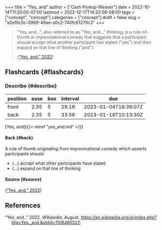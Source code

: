 +++
title = "Yes, and"
author = ["Cash Prokop-Weaver"]
date = 2022-10-14T11:20:00-07:00
lastmod = 2022-12-17T14:23:58-08:00
tags = ["concept", "concept"]
categories = ["concept"]
draft = false
slug = "a2e19c5c-0969-49ae-a0c2-740fc61279c3"
+++

> "Yes, and...", also referred to as "Yes, and..." thinking, is a rule-of-thumb in improvisational comedy that suggests that a participant should accept what another participant has stated ("yes") and then expand on that line of thinking ("and").
>
> (<a href="#citeproc_bib_item_1">“Yes, and.” 2022</a>)


## Flashcards {#flashcards}


### Describe {#describe}

| position | ease | box | interval | due                  |
|----------|------|-----|----------|----------------------|
| front    | 2.35 | 5   | 29.16    | 2023-01-04T18:39:07Z |
| back     | 2.35 | 5   | 33.56    | 2023-01-18T10:13:30Z |

[Yes, and]({{< relref "yes_and.md" >}})


#### Back {#back}

A rule of thumb originating from improvisational comedy which asserts participants should:

-   (...) accept what other participants have stated
-   (...) expand on that line of thinking


#### Source {#source}

(<a href="#citeproc_bib_item_1">“Yes, and.” 2022</a>)

## References

<style>.csl-entry{text-indent: -1.5em; margin-left: 1.5em;}</style><div class="csl-bib-body">
  <div class="csl-entry"><a id="citeproc_bib_item_1"></a>“Yes, and..” 2022. <i>Wikipedia</i>, August. <a href="https://en.wikipedia.org/w/index.php?title=Yes,_and...&oldid=1106480522">https://en.wikipedia.org/w/index.php?title=Yes,_and.&#38;oldid=1106480522</a>.</div>
</div>
